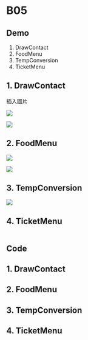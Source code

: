 # B05

## Demo

1. DrawContact
2. FoodMenu
3. TempConversion
4. TicketMenu

## 1. DrawContact

插入圖片

![](https://raw.githubusercontent.com/CodeMercs/ariod-ho-book/master/Code/B05/DrawContact/PIC1.png)

![](https://raw.githubusercontent.com/CodeMercs/ariod-ho-book/master/Code/B05/DrawContact/PIC2.png)

## 2. FoodMenu

![](https://raw.githubusercontent.com/CodeMercs/ariod-ho-book/master/Code/B05/FoodMenu/PIC1.png)

![](https://raw.githubusercontent.com/CodeMercs/ariod-ho-book/master/Code/B05/FoodMenu/PIC2.png)

## 3. TempConversion

![](https://raw.githubusercontent.com/CodeMercs/ariod-ho-book/master/Code/B05/TempConversion/PIC.png)


## 4. TicketMenu

![]()


## Code

## 1. DrawContact



## 2. FoodMenu



## 3. TempConversion



## 4. TicketMenu

